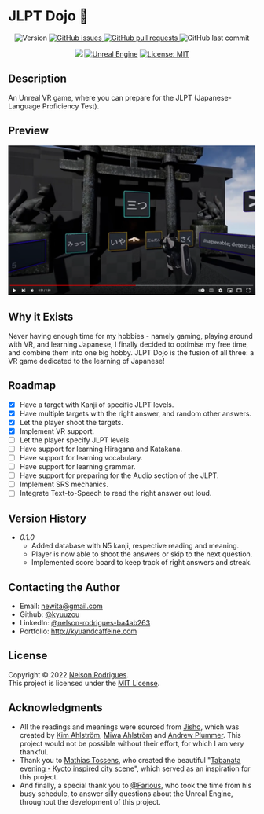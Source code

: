 # JLPT Dojo 🏯

<p align="center">
  <img alt="Version" src="https://img.shields.io/github/v/tag/kyuuzou/JLPT-Dojo?label=version" />
  <a href="https://github.com/kyuuzou/JLPT-Dojo/issues" target="_blank">
     <img alt="GitHub issues" src ="https://img.shields.io/github/issues-raw/kyuuzou/JLPT-Dojo" />
  </a>
  <a href="https://github.com/kyuuzou/JLPT-Dojo/pulls" target="_blank">
   <img alt="GitHub pull requests" src ="https://img.shields.io/github/issues-pr-raw/kyuuzou/JLPT-Dojo" />
  </a>
  <img alt="GitHub last commit" src ="https://img.shields.io/github/last-commit/kyuuzou/JLPT-Dojo" />
</p>
<p align="center">
  <a href="https://www.codacy.com/gh/kyuuzou/JLPT-Dojo/dashboard?utm_source=github.com&amp;utm_medium=referral&amp;utm_content=kyuuzou/JLPT-Dojo&amp;utm_campaign=Badge_Grade" target="_blank"><img src="https://app.codacy.com/project/badge/Grade/0e148b21eaa742448a210882d88a9f0c"/></a>
  	<a href="https://www.unrealengine.com/en-US/download" target="_blank"><img alt="Unreal Engine" src="https://img.shields.io/badge/Unreal-5.0.3-informational"/></a>
    <a href="https://github.com/kyuuzou/JLPT-Dojo/blob/master/LICENSE" target="_blank">
    <img alt="License: MIT" src="https://img.shields.io/badge/License-MIT-blue.svg" />
  </a>
</p>

## Description
An Unreal VR game, where you can prepare for the JLPT (Japanese-Language Proficiency Test).

## Preview

[![Gameplay Video](https://github.com/kyuuzou/JLPT-Dojo/blob/master/thumbnail.png)](https://www.youtube.com/watch?v=pkpPXf9Htxo "Gameplay Video")

## Why it Exists

Never having enough time for my hobbies - namely gaming, playing around with VR, and learning Japanese, I finally decided to optimise my free time, and combine them into one big hobby. JLPT Dojo is the fusion of all three: a VR game dedicated to the learning of Japanese!

## Roadmap

- [x] Have a target with Kanji of specific JLPT levels.
- [x] Have multiple targets with the right answer, and random other answers.
- [x] Let the player shoot the targets.
- [x] Implement VR support.
- [ ] Let the player specify JLPT levels.
- [ ] Have support for learning Hiragana and Katakana.
- [ ] Have support for learning vocabulary.
- [ ] Have support for learning grammar.
- [ ] Have support for preparing for the Audio section of the JLPT.
- [ ] Implement SRS mechanics.
- [ ] Integrate Text-to-Speech to read the right answer out loud.

## Version History

* *0.1.0*
    * Added database with N5 kanji, respective reading and meaning.
    * Player is now able to shoot the answers or skip to the next question.
    * Implemented score board to keep track of right answers and streak.

## Contacting the Author

* Email: newita@gmail.com
* Github: [@kyuuzou](https://github.com/kyuuzou)
* LinkedIn: [@nelson-rodrigues-ba4ab263](https://linkedin.com/in/nelson-rodrigues-ba4ab263)
* Portfolio: http://kyuandcaffeine.com

## License

Copyright © 2022 [Nelson Rodrigues](https://github.com/kyuuzou).<br />
This project is licensed under the [MIT License](https://opensource.org/licenses/MIT).

## Acknowledgments
- All the readings and meanings were sourced from [Jisho](https://jisho.org/), which was created by [Kim Ahlström](https://github.com/Kimtaro), [Miwa Ahlström](https://github.com/miwa505) and [Andrew Plummer](https://github.com/andrewplummer). This project would not be possible without their effort, for which I am very thankful.
- Thank you to [Mathias Tossens](https://sketchfab.com/mathiastossens), who created the beautiful "[Tabanata evening - Kyoto inspired city scene](https://sketchfab.com/3d-models/tanabata-evening-kyoto-inspired-city-scene-04dc9402b74d43ef86c4795311c0e4bb)", which served as an inspiration for this project.
- And finally, a special thank you to [@Farious](https://github.com/Farious), who took the time from his busy schedule, to answer silly questions about the Unreal Engine, throughout the development of this project.
